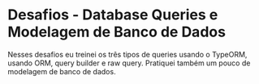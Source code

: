 # Desafios - Database Queries e Modelagem de Banco de Dados

Nesses desafios eu treinei os três tipos de queries usando o TypeORM, usando ORM, query builder e raw query. Pratiquei também um pouco de modelagem de banco de dados.
